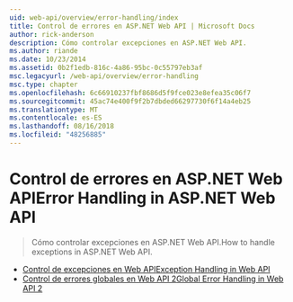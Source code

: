 ```yaml
---
uid: web-api/overview/error-handling/index
title: Control de errores en ASP.NET Web API | Microsoft Docs
author: rick-anderson
description: Cómo controlar excepciones en ASP.NET Web API.
ms.author: riande
ms.date: 10/23/2014
ms.assetid: 0b2f1edb-816c-4a86-95bc-0c55797eb3af
msc.legacyurl: /web-api/overview/error-handling
msc.type: chapter
ms.openlocfilehash: 6c66910237fbf8686d5f9fce023e8efea35c06f7
ms.sourcegitcommit: 45ac74e400f9f2b7dbded66297730f6f14a4eb25
ms.translationtype: MT
ms.contentlocale: es-ES
ms.lasthandoff: 08/16/2018
ms.locfileid: "48256885"
---
```

<a name="error-handling-in-aspnet-web-api"></a><span data-ttu-id="3c41b-103">Control de errores en ASP.NET Web API</span><span class="sxs-lookup"><span data-stu-id="3c41b-103">Error Handling in ASP.NET Web API</span></span>
====================
> <span data-ttu-id="3c41b-104">Cómo controlar excepciones en ASP.NET Web API.</span><span class="sxs-lookup"><span data-stu-id="3c41b-104">How to handle exceptions in ASP.NET Web API.</span></span>


- [<span data-ttu-id="3c41b-105">Control de excepciones en Web API</span><span class="sxs-lookup"><span data-stu-id="3c41b-105">Exception Handling in Web API</span></span>](exception-handling.md)
- [<span data-ttu-id="3c41b-106">Control de errores globales en Web API 2</span><span class="sxs-lookup"><span data-stu-id="3c41b-106">Global Error Handling in Web API 2</span></span>](web-api-global-error-handling.md)
